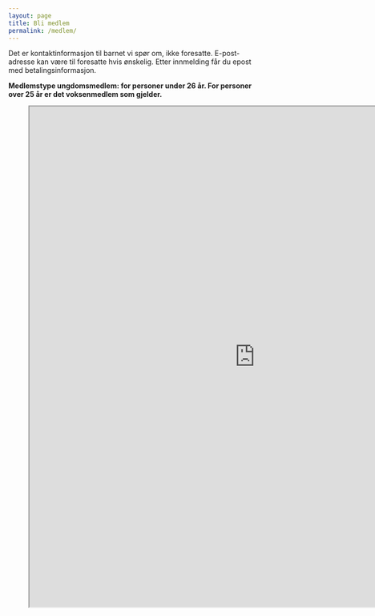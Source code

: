 ```yaml
---
layout: page
title: Bli medlem
permalink: /medlem/
---
```



			
<p>Det er kontaktinformasjon til barnet vi spør om, ikke foresatte. E-post-adresse kan være til foresatte hvis ønskelig. Etter innmelding får du epost med betalingsinformasjon.<br>
</p>



<p><strong>Medlemstype ungdomsmedlem: for personer under 26 år. For personer over 25 år er det voksenmedlem som gjelder.</strong></p>



<figure><iframe width="900" height="1000" src="https://n4f.hypersys.no/forms/innmeldingsskjema-vestfold-digitale-ungdom/iframe/"></iframe></figure>
					